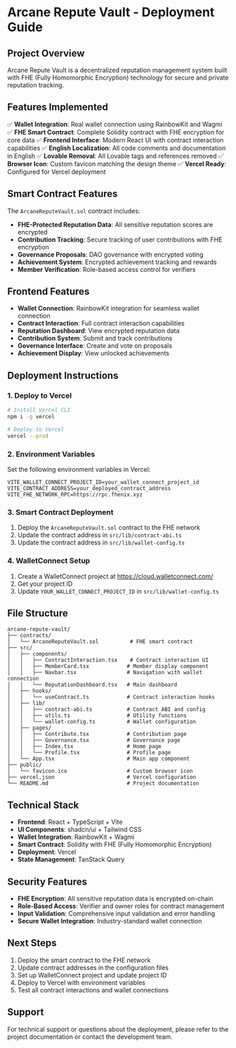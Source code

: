 # Arcane Repute Vault - Deployment Guide

## Project Overview

Arcane Repute Vault is a decentralized reputation management system built with FHE (Fully Homomorphic Encryption) technology for secure and private reputation tracking.

## Features Implemented

✅ **Wallet Integration**: Real wallet connection using RainbowKit and Wagmi
✅ **FHE Smart Contract**: Complete Solidity contract with FHE encryption for core data
✅ **Frontend Interface**: Modern React UI with contract interaction capabilities
✅ **English Localization**: All code comments and documentation in English
✅ **Lovable Removal**: All Lovable tags and references removed
✅ **Browser Icon**: Custom favicon matching the design theme
✅ **Vercel Ready**: Configured for Vercel deployment

## Smart Contract Features

The `ArcaneReputeVault.sol` contract includes:

- **FHE-Protected Reputation Data**: All sensitive reputation scores are encrypted
- **Contribution Tracking**: Secure tracking of user contributions with FHE encryption
- **Governance Proposals**: DAO governance with encrypted voting
- **Achievement System**: Encrypted achievement tracking and rewards
- **Member Verification**: Role-based access control for verifiers

## Frontend Features

- **Wallet Connection**: RainbowKit integration for seamless wallet connection
- **Contract Interaction**: Full contract interaction capabilities
- **Reputation Dashboard**: View encrypted reputation data
- **Contribution System**: Submit and track contributions
- **Governance Interface**: Create and vote on proposals
- **Achievement Display**: View unlocked achievements

## Deployment Instructions

### 1. Deploy to Vercel

```bash
# Install Vercel CLI
npm i -g vercel

# Deploy to Vercel
vercel --prod
```

### 2. Environment Variables

Set the following environment variables in Vercel:

```env
VITE_WALLET_CONNECT_PROJECT_ID=your_wallet_connect_project_id
VITE_CONTRACT_ADDRESS=your_deployed_contract_address
VITE_FHE_NETWORK_RPC=https://rpc.fhenix.xyz
```

### 3. Smart Contract Deployment

1. Deploy the `ArcaneReputeVault.sol` contract to the FHE network
2. Update the contract address in `src/lib/contract-abi.ts`
3. Update the contract address in `src/lib/wallet-config.ts`

### 4. WalletConnect Setup

1. Create a WalletConnect project at https://cloud.walletconnect.com/
2. Get your project ID
3. Update `YOUR_WALLET_CONNECT_PROJECT_ID` in `src/lib/wallet-config.ts`

## File Structure

```
arcane-repute-vault/
├── contracts/
│   └── ArcaneReputeVault.sol          # FHE smart contract
├── src/
│   ├── components/
│   │   ├── ContractInteraction.tsx    # Contract interaction UI
│   │   ├── MemberCard.tsx            # Member display component
│   │   ├── Navbar.tsx                # Navigation with wallet connection
│   │   └── ReputationDashboard.tsx   # Main dashboard
│   ├── hooks/
│   │   └── useContract.ts            # Contract interaction hooks
│   ├── lib/
│   │   ├── contract-abi.ts           # Contract ABI and config
│   │   ├── utils.ts                  # Utility functions
│   │   └── wallet-config.ts          # Wallet configuration
│   ├── pages/
│   │   ├── Contribute.tsx            # Contribution page
│   │   ├── Governance.tsx            # Governance page
│   │   ├── Index.tsx                 # Home page
│   │   └── Profile.tsx               # Profile page
│   └── App.tsx                       # Main app component
├── public/
│   └── favicon.ico                   # Custom browser icon
├── vercel.json                       # Vercel configuration
└── README.md                         # Project documentation
```

## Technical Stack

- **Frontend**: React + TypeScript + Vite
- **UI Components**: shadcn/ui + Tailwind CSS
- **Wallet Integration**: RainbowKit + Wagmi
- **Smart Contract**: Solidity with FHE (Fully Homomorphic Encryption)
- **Deployment**: Vercel
- **State Management**: TanStack Query

## Security Features

- **FHE Encryption**: All sensitive reputation data is encrypted on-chain
- **Role-Based Access**: Verifier and owner roles for contract management
- **Input Validation**: Comprehensive input validation and error handling
- **Secure Wallet Integration**: Industry-standard wallet connection

## Next Steps

1. Deploy the smart contract to the FHE network
2. Update contract addresses in the configuration files
3. Set up WalletConnect project and update project ID
4. Deploy to Vercel with environment variables
5. Test all contract interactions and wallet connections

## Support

For technical support or questions about the deployment, please refer to the project documentation or contact the development team.
